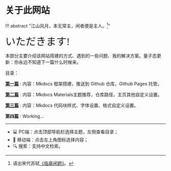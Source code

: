 # 关于此网站

!!! abstract "江山风月，本无常主，闲者便是主人。[^1]"
    

<font size = 6 face = "SnellRoundHand" >いただきます!</font>


本部分主要介绍该网站搭建的方式、遇到的一些问题、我的解决方案。量子态更新：你永远不知道下一篇什么时候来。

目录：

**[第一篇](./Step1.md)**
:   内容：Mkdocs 框架搭建，推送到 Github 仓库，Github Pages 托管。

**[第二篇](./Step2.md)**
:   内容：Mkdocs Materials主题推荐，仓库路径，主页其他自定义设置。

**[第三篇](./Step3.md)**
:   内容：Mkdocs 代码块样式、字体设置、格式自定义设置。

**第四篇**
:   Working...



-----

- 💻 PC端：点击顶部导航栏选择主题，左侧查看目录；
- 📱 移动端：点击左上角图标选择内容；
- 🔍 搜索：支持中文检索。

[^1]: 语出宋代苏轼[《临皋闲题》](https://www.gushici.net/shici/23/62412.html)。